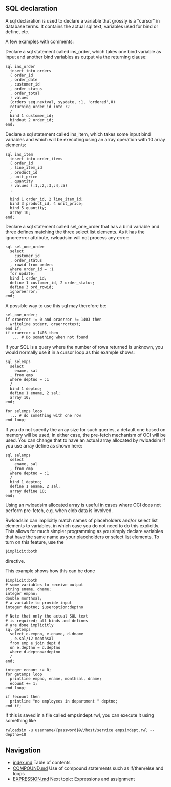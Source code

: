 ## SQL declaration
A sql declaration is used to declare a variable that grossly is a 
"cursor" in database terms.
It contains the actual sql text, variables used for bind or define, 
etc.  

A few examples with comments:

Declare a sql statement called ins_order, which takes one bind variable 
as input and another bind variables as output via the returning clause:
```
sql ins_order
  insert into orders
  ( order_id
  , order_date
  , customer_id
  , order_status
  , order_total
  ) values
  (orders_seq.nextval, sysdate, :1, 'ordered',0)
  returning order_id into :2
  /
  bind 1 customer_id;
  bindout 2 order_id;
end;
```
Declare a sql statement called ins_item, which takes some input bind 
variables and which will be executing using an array operation with 10 
array elements:
```
sql ins_item
  insert into order_items
  ( order_id
  , line_item_id
  , product_id
  , unit_price
  , quantity
  ) values (:1,:2,:3,:4,:5)
  .

  bind 1 order_id, 2 line_item_id;
  bind 3 product_id, 4 unit_price;
  bind 5 quantity;
  array 10;
end;
```
Declare a sql statement called sel_one_order that has a bind variable 
and three defines matching the three select list elements.
As it has the ignoreerror attribute, rwloadsim will not process any 
error:
```
sql sel_one_order
  select
    customer_id
  , order_status
  , rowid from orders
  where order_id = :1
  for update;
  bind 1 order_id;
  define 1 customer_id, 2 order_status;
  define 3 ord_rowid;
  ignoreerror;
end;
```
A possible way to use this sql may therefore be:
```
sel_one_order;
if oraerror != 0 and oraerror != 1403 then
  writeline stderr, oraerrortext;
end if;
if oraerror = 1403 then
   ... # Do something when not found
```
If your SQL is a query where the number of rows returned is unknown, you 
would normally use it in a cursor loop as this example shows:
```
sql selemps
  select
    ename, sal
  , from emp
  where deptno = :1
  /
  bind 1 deptno;
  define 1 ename, 2 sal;
  array 10;
end;

for selemps loop
  ... # do something with one row
end loop;
```
If you do not specify the array size for such queries, a default one 
based on memory will be used; in either case, the pre-fetch mechanism of OCI will be 
used.
You can change that to have an actual array allocated by rwloadsim if 
you use array define as shown here:
```
sql selemps
  select
    ename, sal
  , from emp
  where deptno = :1
  /
  bind 1 deptno;
  define 1 ename, 2 sal;
  array define 10;
end;
```
Using an rwloadsim allocated array is useful in cases where OCI does 
not perform pre-fetch, e.g. when clob data is involved.

Rwloadsim can implicitly match names of placeholders and/or select list elements
to variables, in which case you do not need to do this explicitly.
This allows for much simpler programming as you simply declare variables
that have the same name as your placeholders or select list elements.
To turn on this feature, use the 
```
$implicit:both
```
directive.

This example shows how this can be done

```
$implicit:both
# some variables to receive output
string ename, dname;
integer empno;
double monthsal;
# a variable to provide input 
integer deptno; $useroption:deptno

# Note that only the actual SQL text
# is required; all binds and defines
# are done implicitly
sql getemps
  select e.empno, e.ename, d.dname
  , e.sal/12 monthsal
  from emp e join dept d
  on e.deptno = d.deptno
  where d.deptno=:deptno
  /
end;

integer ecount := 0;
for getemps loop
  printline empno, ename, monthsal, dname;
  ecount += 1;
end loop;

if !ecount then
  printline "no employees in department " deptno;
end if;
```

If this is saved in a file called empsindept.rwl, you can execute it using
something like

```
rwloadsim -u username/{password}@//host/service empsindept.rwl --deptno=10
```

## Navigation
* [index.md](index.md#rwpload-simulator-users-guide) Table of contents
* [COMPOUND.md](COMPOUND.md) Use of compound statements such as if/then/else and loops
* [EXPRESSION.md](EXPRESSION.md) Next topic: Expressions and assignment
